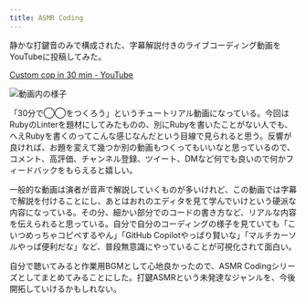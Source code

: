 ```yaml
---
title: ASMR Coding
---
```

静かな打鍵音のみで構成された、字幕解説付きのライブコーディング動画をYouTubeに投稿してみた。

[Custom cop in 30 min - YouTube](https://www.youtube.com/watch?v=HTuNoq9aEWQ)

![](https://lh3.googleusercontent.com/docs/ADP-6oFdSYbU-9LxkAkdsV2n3r0yDLqpHL6H4AQ-wjRTDRCM2J6HvZ6IPa9M-zGiqKmuc-v_gBicyGinmrFqUsKPyEAos756JHfscduhyo5zQVMQ9bNTTyqxNN3Gp28-_Dto5QsJPXdUfGQbmYaWa1ILgwFsrixuUJp3VMIZcfmA7jmZOhh8N1lZ9nvwROhwNWmjg8lGI3GLZX5eszVY9gD5XaJdNx-1T3RwdC0I1rvv-ML7BIrAWZfs5QejjCndUlDHgj0ij4Kf15xLgz4bvA2CITlvTdwjl7bCFaQmp2P4q9cPjooFv3dVTjU1eqGKJy7eXiG4Q8o7UT_RSxOxxDoz08CQ6LwsXD7OWe4bCJbZvaUWQy6XuwdAfO9i_kl7uxBvDCchGP8emYj0FAYXGLMR6qQXtLc_60vHByb7ZKBJ8HyU6prXXYZYlUYjIHZOMIHeRdOokBOD_PKKSXN22lzaITgLh7MN9a1kWaNhtSHbcLHukvxghNvbzMTwmlwDQ-Xqc7Kgiu56ppSrQRqv-2NqJPxfLisxDsyxsKa6irqAiaHyhEpdeaz3rd6urc-GgjwNbqbB8UmTA4OAqsdm2SmU0pnuwmwqWdUwYkHw0VopdxrvlWovdBmdvo-P9BHjbAYMPGHLLkv8_KTzl8xSxJyvStFK6mwANorzZaVenPr15l6G3r96NzbWqw1QBQl_-yKP5d7Nwf3FPjFZheaDM4MlRUTm8fsnS8cwMpXdzKTOz-6sY_X8Q-1WIbVMyVJ1O9pT-yPpyKHZ8JobcVvWIYqSlslsCW6M2CZ0pmHaqdIcZqhhAGJ18gHYAlzOC0umgbq8G9_VWqK2onevgpo_oOMML8XAG5zFLdBXXdJ_9zWqftLjCkt5jayLGDrf7JAUt8IEYVvpySUF0CZVX3IJyt3mAXA4GnzDYcKahLk-adI6QbxcGGTk0pH_ouodyMCoz-ed6rJw0wjypcC_TJA5NK924tmY2rRQeE58SZ2eROyNfoeS6dd0uPWvMeSE96YBj6wC-UHlXVZmJc2bhVUODORytRBJREF_qttVEh9LiOIAQJSh332jrH-AMOkLv3EI9aNEPdRSswtroQXbGyR_4BrdAqX_s7vSxEvoRfHt95cEDT_-B7MKh0JfDOgzL4zIVErooDKrcrAfTkvF--baOOnEzky59B6Ped2rge5tYt3VqgirsNSZXPVzr98tG-HTG5LKpqre4pBdpTZunbph3Py6fV7V8uKiKwDub3vfzLBN5WqsBE3q1Q "動画内の様子")

「30分で◯◯をつくろう」というチュートリアル動画になっている。今回はRubyのLinterを題材にしてみたものの、別にRubyを書いたことがない人でも、へえRubyを書くのってこんな感じなんだという目線で見られると思う。反響が良ければ、お題を変えて幾つか別の動画もつくってもいいなと思っているので、コメント、高評価、チャンネル登録、ツイート、DMなど何でも良いので何かフィードバックをもらえると嬉しい。

一般的な動画は演者が音声で解説していくものが多いけれど、この動画では字幕で解説を付けることにし、あとはおれのエディタを見て学んでいけという硬派な内容になっている。その分、細かい部分でのコードの書き方など、リアルな内容を伝えられると思っている。自分で自分のコーディングの様子を見ていても「こいつめっちゃコピペするやん」「GitHub Copilotやっぱり賢いな」「マルチカーソルやっぱ便利だな」など、普段無意識にやっていることが可視化されて面白い。

自分で聴いてみると作業用BGMとして心地良かったので、ASMR Codingシリーズとしてまとめてみることにした。打鍵ASMRという未発達なジャンルを、今後開拓していけるかもしれない。
